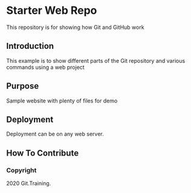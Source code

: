 # Starter Web Repo

This repository is for showing how Git and GitHub work

## Introduction

This example is to show different parts of the Git repository and various commands using a web project

## Purpose

Sample website with plenty of files for demo

## Deployment

Deployment can be on any web server.

## How To Contribute

### Copyright

2020 Git.Training.